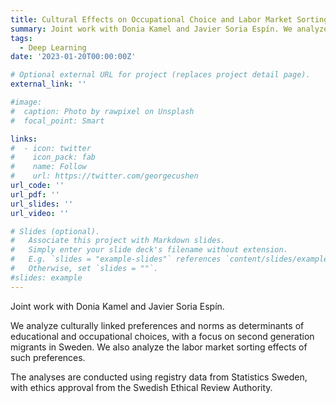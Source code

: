 ```yaml
---
title: Cultural Effects on Occupational Choice and Labor Market Sorting
summary: Joint work with Donia Kamel and Javier Soria Espín. We analyze culturally linked preferences and norms as determinants of educational and occupational choices, with a focus on second generation migrants in Sweden. We also analyze the labor market sorting effects of such preferences. The analyses are conducted using registry data from Statistics Sweden, with ethics approval from the Swedish Ethical Review Authority.
tags:
  - Deep Learning
date: '2023-01-20T00:00:00Z'

# Optional external URL for project (replaces project detail page).
external_link: ''

#image:
#  caption: Photo by rawpixel on Unsplash
#  focal_point: Smart

links:
#  - icon: twitter
#    icon_pack: fab
#    name: Follow
#    url: https://twitter.com/georgecushen
url_code: ''
url_pdf: ''
url_slides: ''
url_video: ''

# Slides (optional).
#   Associate this project with Markdown slides.
#   Simply enter your slide deck's filename without extension.
#   E.g. `slides = "example-slides"` references `content/slides/example-slides.md`.
#   Otherwise, set `slides = ""`.
#slides: example
---
```


Joint work with Donia Kamel and Javier Soria Espín.

We analyze culturally linked preferences and norms as determinants of educational and occupational choices, with a focus on second generation migrants in Sweden. We also analyze the labor market sorting effects of such preferences.

The analyses are conducted using registry data from Statistics Sweden, with ethics approval from the Swedish Ethical Review Authority.
